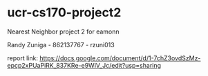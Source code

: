 # ucr-cs170-project2
Nearest Neighbor project 2 for eamonn

Randy Zuniga - 862137767 - rzuni013

report link: https://docs.google.com/document/d/1-7chZ3ovdSzMz-epcp2xPUaPiRK_837KRe-e9WlV_Jc/edit?usp=sharing

